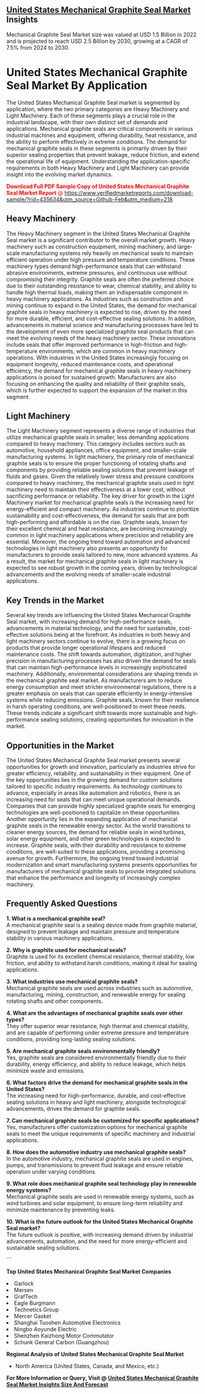 <h2><a href="https://www.verifiedmarketreports.com/download-sample/?rid=435634&amp;utm_source=Github-Feb&amp;utm_medium=218" target="_blank">United States Mechanical Graphite Seal Market</a> Insights</h2><p>Mechanical Graphite Seal Market size was valued at USD 1.5 Billion in 2022 and is projected to reach USD 2.5 Billion by 2030, growing at a CAGR of 7.5% from 2024 to 2030.</p><p> <h1>United States Mechanical Graphite Seal Market By Application</h1> <p>The United States Mechanical Graphite Seal market is segmented by application, where the two primary categories are Heavy Machinery and Light Machinery. Each of these segments plays a crucial role in the industrial landscape, with their own distinct set of demands and applications. Mechanical graphite seals are critical components in various industrial machines and equipment, offering durability, heat resistance, and the ability to perform effectively in extreme conditions. The demand for mechanical graphite seals in these segments is primarily driven by their superior sealing properties that prevent leakage, reduce friction, and extend the operational life of equipment. Understanding the application-specific requirements in both Heavy Machinery and Light Machinery can provide insight into the evolving market dynamics. <p><span class=""><span style="color: #ff0000;"><strong>Download Full PDF Sample Copy of United States Mechanical Graphite Seal Market Report</strong> @ </span><a href="https://www.verifiedmarketreports.com/download-sample/?rid=435634&amp;utm_source=Github-Feb&amp;utm_medium=218" target="_blank">https://www.verifiedmarketreports.com/download-sample/?rid=435634&amp;utm_source=Github-Feb&amp;utm_medium=218</a></span></p></p> <h2>Heavy Machinery</h2> <p>The Heavy Machinery segment in the United States Mechanical Graphite Seal market is a significant contributor to the overall market growth. Heavy machinery such as construction equipment, mining machinery, and large-scale manufacturing systems rely heavily on mechanical seals to maintain efficient operation under high pressure and temperature conditions. These machinery types demand high-performance seals that can withstand abrasive environments, extreme pressures, and continuous use without compromising their integrity. Graphite seals are often the preferred choice due to their outstanding resistance to wear, chemical stability, and ability to handle high thermal loads, making them an indispensable component in heavy machinery applications. As industries such as construction and mining continue to expand in the United States, the demand for mechanical graphite seals in heavy machinery is expected to rise, driven by the need for more durable, efficient, and cost-effective sealing solutions. In addition, advancements in material science and manufacturing processes have led to the development of even more specialized graphite seal products that can meet the evolving needs of the heavy machinery sector. These innovations include seals that offer improved performance in high-friction and high-temperature environments, which are common in heavy machinery operations. With industries in the United States increasingly focusing on equipment longevity, reduced maintenance costs, and operational efficiency, the demand for mechanical graphite seals in heavy machinery applications is poised for sustained growth. Manufacturers are also focusing on enhancing the quality and reliability of their graphite seals, which is further expected to support the expansion of the market in this segment. <h2>Light Machinery</h2> <p>The Light Machinery segment represents a diverse range of industries that utilize mechanical graphite seals in smaller, less demanding applications compared to heavy machinery. This category includes sectors such as automotive, household appliances, office equipment, and smaller-scale manufacturing systems. In light machinery, the primary role of mechanical graphite seals is to ensure the proper functioning of rotating shafts and components by providing reliable sealing solutions that prevent leakage of fluids and gases. Given the relatively lower stress and pressure conditions compared to heavy machinery, the mechanical graphite seals used in light machinery need to maintain their effectiveness at a lower cost, without sacrificing performance or reliability. The key driver for growth in the Light Machinery market for mechanical graphite seals is the increasing need for energy-efficient and compact machinery. As industries continue to prioritize sustainability and cost-effectiveness, the demand for seals that are both high-performing and affordable is on the rise. Graphite seals, known for their excellent chemical and heat resistance, are becoming increasingly common in light machinery applications where precision and reliability are essential. Moreover, the ongoing trend toward automation and advanced technologies in light machinery also presents an opportunity for manufacturers to provide seals tailored to new, more advanced systems. As a result, the market for mechanical graphite seals in light machinery is expected to see robust growth in the coming years, driven by technological advancements and the evolving needs of smaller-scale industrial applications. <h2>Key Trends in the Market</h2> <p>Several key trends are influencing the United States Mechanical Graphite Seal market, with increasing demand for high-performance seals, advancements in material technology, and the need for sustainable, cost-effective solutions being at the forefront. As industries in both heavy and light machinery sectors continue to evolve, there is a growing focus on products that provide longer operational lifespans and reduced maintenance costs. The shift towards automation, digitization, and higher precision in manufacturing processes has also driven the demand for seals that can maintain high-performance levels in increasingly sophisticated machinery. Additionally, environmental considerations are shaping trends in the mechanical graphite seal market. As manufacturers aim to reduce energy consumption and meet stricter environmental regulations, there is a greater emphasis on seals that can operate efficiently in energy-intensive systems while reducing emissions. Graphite seals, known for their resilience in harsh operating conditions, are well-positioned to meet these needs. These trends indicate a significant shift towards more sustainable and high-performance sealing solutions, creating opportunities for innovation in the market. <h2>Opportunities in the Market</h2> <p>The United States Mechanical Graphite Seal market presents several opportunities for growth and innovation, particularly as industries strive for greater efficiency, reliability, and sustainability in their equipment. One of the key opportunities lies in the growing demand for custom solutions tailored to specific industry requirements. As technology continues to advance, especially in areas like automation and robotics, there is an increasing need for seals that can meet unique operational demands. Companies that can provide highly specialized graphite seals for emerging technologies are well-positioned to capitalize on these opportunities. Another opportunity lies in the expanding application of mechanical graphite seals in the renewable energy sector. As the world transitions to cleaner energy sources, the demand for reliable seals in wind turbines, solar energy equipment, and other green technologies is expected to increase. Graphite seals, with their durability and resistance to extreme conditions, are well-suited to these applications, providing a promising avenue for growth. Furthermore, the ongoing trend toward industrial modernization and smart manufacturing systems presents opportunities for manufacturers of mechanical graphite seals to provide integrated solutions that enhance the performance and longevity of increasingly complex machinery. <h2>Frequently Asked Questions</h2> <p><strong>1. What is a mechanical graphite seal?</strong><br> A mechanical graphite seal is a sealing device made from graphite material, designed to prevent leakage and maintain pressure and temperature stability in various machinery applications.</p> <p><strong>2. Why is graphite used for mechanical seals?</strong><br> Graphite is used for its excellent chemical resistance, thermal stability, low friction, and ability to withstand harsh conditions, making it ideal for sealing applications.</p> <p><strong>3. What industries use mechanical graphite seals?</strong><br> Mechanical graphite seals are used across industries such as automotive, manufacturing, mining, construction, and renewable energy for sealing rotating shafts and other components.</p> <p><strong>4. What are the advantages of mechanical graphite seals over other types?</strong><br> They offer superior wear resistance, high thermal and chemical stability, and are capable of performing under extreme pressure and temperature conditions, providing long-lasting sealing solutions.</p> <p><strong>5. Are mechanical graphite seals environmentally friendly?</strong><br> Yes, graphite seals are considered environmentally friendly due to their durability, energy efficiency, and ability to reduce leakage, which helps minimize waste and emissions.</p> <p><strong>6. What factors drive the demand for mechanical graphite seals in the United States?</strong><br> The increasing need for high-performance, durable, and cost-effective sealing solutions in heavy and light machinery, alongside technological advancements, drives the demand for graphite seals.</p> <p><strong>7. Can mechanical graphite seals be customized for specific applications?</strong><br> Yes, manufacturers offer customization options for mechanical graphite seals to meet the unique requirements of specific machinery and industrial applications.</p> <p><strong>8. How does the automotive industry use mechanical graphite seals?</strong><br> In the automotive industry, mechanical graphite seals are used in engines, pumps, and transmissions to prevent fluid leakage and ensure reliable operation under varying conditions.</p> <p><strong>9. What role does mechanical graphite seal technology play in renewable energy systems?</strong><br> Mechanical graphite seals are used in renewable energy systems, such as wind turbines and solar equipment, to ensure long-term reliability and minimize maintenance by preventing leaks.</p> <p><strong>10. What is the future outlook for the United States Mechanical Graphite Seal market?</strong><br> The future outlook is positive, with increasing demand driven by industrial advancements, automation, and the need for more energy-efficient and sustainable sealing solutions.</p> ```</p><p><strong>Top United States Mechanical Graphite Seal Market Companies</strong></p><div data-test-id=""><p><li>Garlock</li><li> Mersen</li><li> GrafTech</li><li> Eagle Burgmann</li><li> Technetics Group</li><li> Mercer Gasket</li><li> Shanghai Tuoshen Automotive Electronics</li><li> Ningbo Aoyunde Electric</li><li> Shenzhen Kaizhong Motor Commutator</li><li> Schunk General Carbon (Guangzhou)</li></p><div><strong>Regional Analysis of&nbsp;United States Mechanical Graphite Seal Market</strong></div><ul><li dir="ltr"><p dir="ltr">North America&nbsp;(United States, Canada, and Mexico, etc.)</p></li></ul><p><strong>For More Information or Query, Visit @&nbsp;</strong><strong><a href="https://www.verifiedmarketreports.com/product/mechanical-graphite-seal-market/?utm_source=Github-Feb&amp;utm_medium=218" target="_blank">United States Mechanical Graphite Seal Market Insights Size And Forecast</a></strong></p></div>
